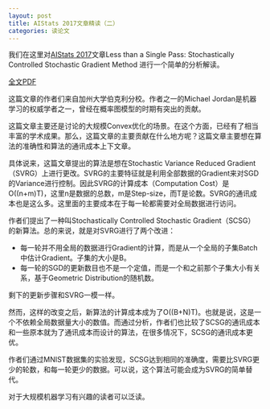 ```yaml
---
layout: post
title: AIStats 2017文章精读（二）
categories: 读论文
---
```


我们在这里对[AIStats 2017](http://www.aistats.org/)文章Less than a Single Pass: Stochastically Controlled Stochastic Gradient Method
进行一个简单的分析解读。

[全文PDF](http://proceedings.mlr.press/v54/lei17a/lei17a.pdf)

这篇文章的作者们来自加州大学伯克利分校。作者之一的Michael Jordan是机器学习的权威学者之一，曾经在概率图模型的时期有突出的贡献。

这篇文章主要还是讨论的大规模Convex优化的场景。在这个方面，已经有了相当丰富的学术成果。那么，这篇文章的主要贡献在什么地方呢？这篇文章主要想在算法的准确性和算法的通讯成本上下文章。

具体说来，这篇文章提出的算法是想在Stochastic Variance Reduced Gradient（SVRG）上进行更改。SVRG的主要特征就是利用全部数据的Gradient来对SGD的Variance进行控制。因此SVRG的计算成本（Computation Cost）是O((n+m)T)，这里n是数据的总数，m是Step-size，而T是论数。SVRG的通讯成本也是这么多。这里面的主要成本在于每一轮都需要对全局数据进行访问。

作者们提出了一种叫Stochastically Controlled Stochastic Gradient（SCSG）的新算法。总的来说，就是对SVRG进行了两个改进：
* 每一轮并不用全局的数据进行Gradient的计算，而是从一个全局的子集Batch中估计Gradient。子集的大小是B。
* 每一轮的SGD的更新数目也不是一个定值，而是一个和之前那个子集大小有关系，基于Geometric Distribution的随机数。

剩下的更新步骤和SVRG一模一样。

然而，这样的改变之后，新算法的计算成本成为了O((B+N)T)。也就是说，这是一个不依赖全局数据量大小的数值。而通过分析，作者们也比较了SCSG的通讯成本和一些原本就为了通讯成本而设计的算法，在很多情况下，SCSG的通讯成本更优。

作者们通过MNIST数据集的实验发现，SCSG达到相同的准确度，需要比SVRG更少的轮数，和每一轮更少的数据。可以说，这个算法可能会成为SVRG的简单替代。

对于大规模机器学习有兴趣的读者可以泛读。
